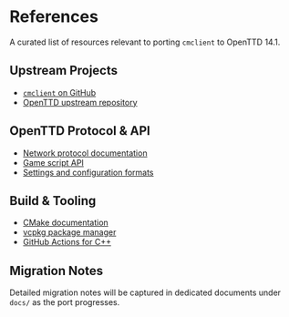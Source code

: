 # References

A curated list of resources relevant to porting `cmclient` to OpenTTD 14.1.

## Upstream Projects
- [`cmclient` on GitHub](https://github.com/citymania-org/cmclient)
- [OpenTTD upstream repository](https://github.com/OpenTTD/OpenTTD)

## OpenTTD Protocol & API
- [Network protocol documentation](https://wiki.openttd.org/en/Development/Network)
- [Game script API](https://wiki.openttd.org/en/Development/Game%20Script)
- [Settings and configuration formats](https://wiki.openttd.org/en/Manual/Settings)

## Build & Tooling
- [CMake documentation](https://cmake.org/documentation/)
- [vcpkg package manager](https://vcpkg.io/en/index.html)
- [GitHub Actions for C++](https://docs.github.com/en/actions/automating-builds-and-tests/building-and-testing-c-plus-plus)

## Migration Notes
Detailed migration notes will be captured in dedicated documents under `docs/` as the port progresses.
